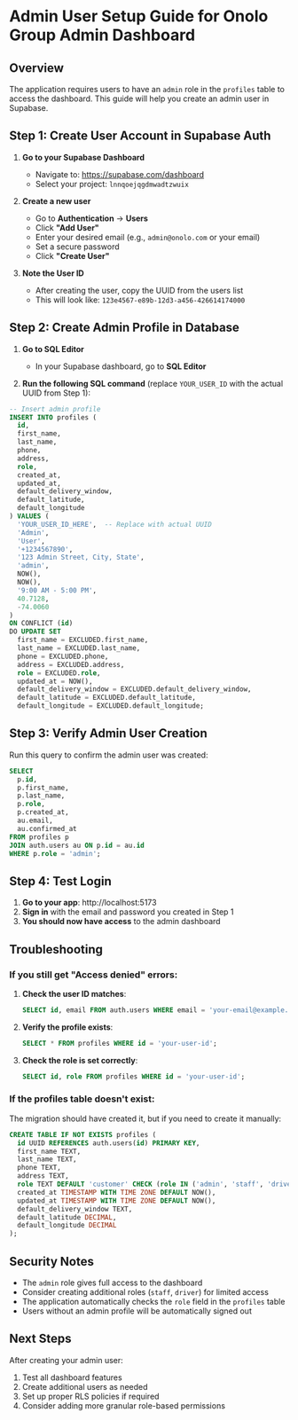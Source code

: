 # Admin User Setup Guide for Onolo Group Admin Dashboard

## Overview
The application requires users to have an `admin` role in the `profiles` table to access the dashboard. This guide will help you create an admin user in Supabase.

## Step 1: Create User Account in Supabase Auth

1. **Go to your Supabase Dashboard**
   - Navigate to: https://supabase.com/dashboard
   - Select your project: `lnnqoejqgdmwadtzwuix`

2. **Create a new user**
   - Go to **Authentication** → **Users**
   - Click **"Add User"**
   - Enter your desired email (e.g., `admin@onolo.com` or your email)
   - Set a secure password
   - Click **"Create User"**

3. **Note the User ID**
   - After creating the user, copy the UUID from the users list
   - This will look like: `123e4567-e89b-12d3-a456-426614174000`

## Step 2: Create Admin Profile in Database

1. **Go to SQL Editor**
   - In your Supabase dashboard, go to **SQL Editor**

2. **Run the following SQL command** (replace `YOUR_USER_ID` with the actual UUID from Step 1):

```sql
-- Insert admin profile
INSERT INTO profiles (
  id,
  first_name,
  last_name,
  phone,
  address,
  role,
  created_at,
  updated_at,
  default_delivery_window,
  default_latitude,
  default_longitude
) VALUES (
  'YOUR_USER_ID_HERE',  -- Replace with actual UUID
  'Admin',
  'User',
  '+1234567890',
  '123 Admin Street, City, State',
  'admin',
  NOW(),
  NOW(),
  '9:00 AM - 5:00 PM',
  40.7128,
  -74.0060
)
ON CONFLICT (id) 
DO UPDATE SET
  first_name = EXCLUDED.first_name,
  last_name = EXCLUDED.last_name,
  phone = EXCLUDED.phone,
  address = EXCLUDED.address,
  role = EXCLUDED.role,
  updated_at = NOW(),
  default_delivery_window = EXCLUDED.default_delivery_window,
  default_latitude = EXCLUDED.default_latitude,
  default_longitude = EXCLUDED.default_longitude;
```

## Step 3: Verify Admin User Creation

Run this query to confirm the admin user was created:

```sql
SELECT 
  p.id,
  p.first_name,
  p.last_name,
  p.role,
  p.created_at,
  au.email,
  au.confirmed_at
FROM profiles p
JOIN auth.users au ON p.id = au.id
WHERE p.role = 'admin';
```

## Step 4: Test Login

1. **Go to your app**: http://localhost:5173
2. **Sign in** with the email and password you created in Step 1
3. **You should now have access** to the admin dashboard

## Troubleshooting

### If you still get "Access denied" errors:

1. **Check the user ID matches**:
   ```sql
   SELECT id, email FROM auth.users WHERE email = 'your-email@example.com';
   ```

2. **Verify the profile exists**:
   ```sql
   SELECT * FROM profiles WHERE id = 'your-user-id';
   ```

3. **Check the role is set correctly**:
   ```sql
   SELECT id, role FROM profiles WHERE id = 'your-user-id';
   ```

### If the profiles table doesn't exist:

The migration should have created it, but if you need to create it manually:

```sql
CREATE TABLE IF NOT EXISTS profiles (
  id UUID REFERENCES auth.users(id) PRIMARY KEY,
  first_name TEXT,
  last_name TEXT,
  phone TEXT,
  address TEXT,
  role TEXT DEFAULT 'customer' CHECK (role IN ('admin', 'staff', 'driver', 'customer')),
  created_at TIMESTAMP WITH TIME ZONE DEFAULT NOW(),
  updated_at TIMESTAMP WITH TIME ZONE DEFAULT NOW(),
  default_delivery_window TEXT,
  default_latitude DECIMAL,
  default_longitude DECIMAL
);
```

## Security Notes

- The `admin` role gives full access to the dashboard
- Consider creating additional roles (`staff`, `driver`) for limited access
- The application automatically checks the `role` field in the `profiles` table
- Users without an admin profile will be automatically signed out

## Next Steps

After creating your admin user:
1. Test all dashboard features
2. Create additional users as needed
3. Set up proper RLS policies if required
4. Consider adding more granular role-based permissions
